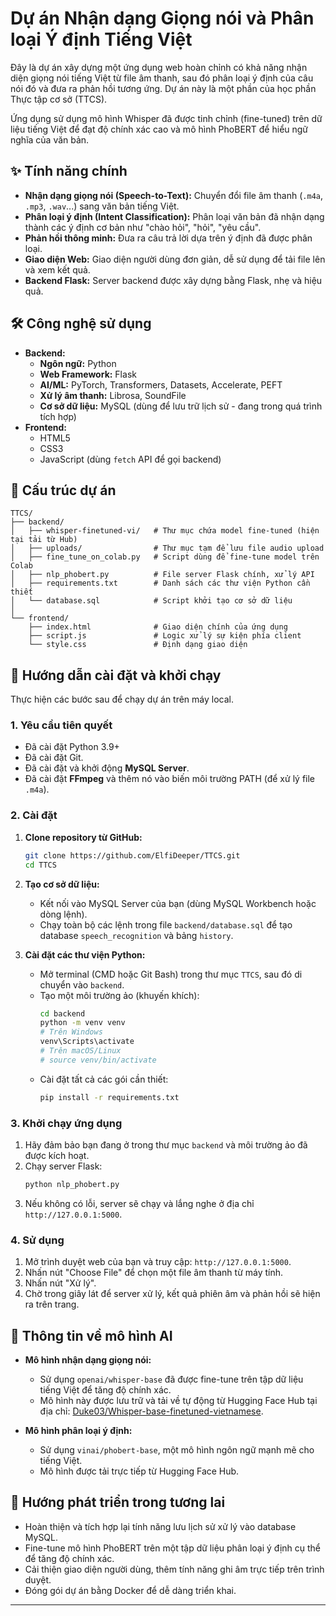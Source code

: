 # Dự án Nhận dạng Giọng nói và Phân loại Ý định Tiếng Việt

Đây là dự án xây dựng một ứng dụng web hoàn chỉnh có khả năng nhận diện giọng nói tiếng Việt từ file âm thanh, sau đó phân loại ý định của câu nói đó và đưa ra phản hồi tương ứng. Dự án này là một phần của học phần Thực tập cơ sở (TTCS).

Ứng dụng sử dụng mô hình Whisper đã được tinh chỉnh (fine-tuned) trên dữ liệu tiếng Việt để đạt độ chính xác cao và mô hình PhoBERT để hiểu ngữ nghĩa của văn bản.

## ✨ Tính năng chính

  * **Nhận dạng giọng nói (Speech-to-Text):** Chuyển đổi file âm thanh (`.m4a`, `.mp3`, `.wav`...) sang văn bản tiếng Việt.
  * **Phân loại ý định (Intent Classification):** Phân loại văn bản đã nhận dạng thành các ý định cơ bản như "chào hỏi", "hỏi", "yêu cầu".
  * **Phản hồi thông minh:** Đưa ra câu trả lời dựa trên ý định đã được phân loại.
  * **Giao diện Web:** Giao diện người dùng đơn giản, dễ sử dụng để tải file lên và xem kết quả.
  * **Backend Flask:** Server backend được xây dựng bằng Flask, nhẹ và hiệu quả.

## 🛠️ Công nghệ sử dụng

  * **Backend:**
      * **Ngôn ngữ:** Python
      * **Web Framework:** Flask
      * **AI/ML:** PyTorch, Transformers, Datasets, Accelerate, PEFT
      * **Xử lý âm thanh:** Librosa, SoundFile
      * **Cơ sở dữ liệu:** MySQL (dùng để lưu trữ lịch sử - đang trong quá trình tích hợp)
  * **Frontend:**
      * HTML5
      * CSS3
      * JavaScript (dùng `fetch` API để gọi backend)

## 📁 Cấu trúc dự án

```
TTCS/
├── backend/
│   ├── whisper-finetuned-vi/   # Thư mục chứa model fine-tuned (hiện tại tải từ Hub)
│   ├── uploads/                # Thư mục tạm để lưu file audio upload
│   ├── fine_tune_on_colab.py   # Script dùng để fine-tune model trên Colab
│   ├── nlp_phobert.py          # File server Flask chính, xử lý API
│   ├── requirements.txt        # Danh sách các thư viện Python cần thiết
│   └── database.sql            # Script khởi tạo cơ sở dữ liệu
│
└── frontend/
    ├── index.html              # Giao diện chính của ứng dụng
    ├── script.js               # Logic xử lý sự kiện phía client
    └── style.css               # Định dạng giao diện
```

## 🚀 Hướng dẫn cài đặt và khởi chạy

Thực hiện các bước sau để chạy dự án trên máy local.

### 1\. Yêu cầu tiên quyết

  * Đã cài đặt Python 3.9+
  * Đã cài đặt Git.
  * Đã cài đặt và khởi động **MySQL Server**.
  * Đã cài đặt **FFmpeg** và thêm nó vào biến môi trường PATH (để xử lý file `.m4a`).

### 2\. Cài đặt

1.  **Clone repository từ GitHub:**

    ```bash
    git clone https://github.com/ElfiDeeper/TTCS.git
    cd TTCS
    ```

2.  **Tạo cơ sở dữ liệu:**

      * Kết nối vào MySQL Server của bạn (dùng MySQL Workbench hoặc dòng lệnh).
      * Chạy toàn bộ các lệnh trong file `backend/database.sql` để tạo database `speech_recognition` và bảng `history`.

3.  **Cài đặt các thư viện Python:**

      * Mở terminal (CMD hoặc Git Bash) trong thư mục `TTCS`, sau đó di chuyển vào `backend`.
      * Tạo một môi trường ảo (khuyến khích):
        ```bash
        cd backend
        python -m venv venv
        # Trên Windows
        venv\Scripts\activate
        # Trên macOS/Linux
        # source venv/bin/activate
        ```
      * Cài đặt tất cả các gói cần thiết:
        ```bash
        pip install -r requirements.txt
        ```

### 3\. Khởi chạy ứng dụng

1.  Hãy đảm bảo bạn đang ở trong thư mục `backend` và môi trường ảo đã được kích hoạt.
2.  Chạy server Flask:
    ```bash
    python nlp_phobert.py
    ```
3.  Nếu không có lỗi, server sẽ chạy và lắng nghe ở địa chỉ `http://127.0.0.1:5000`.

### 4\. Sử dụng

1.  Mở trình duyệt web của bạn và truy cập: `http://127.0.0.1:5000`.
2.  Nhấn nút "Choose File" để chọn một file âm thanh từ máy tính.
3.  Nhấn nút "Xử lý".
4.  Chờ trong giây lát để server xử lý, kết quả phiên âm và phản hồi sẽ hiện ra trên trang.

## 🧠 Thông tin về mô hình AI

  * **Mô hình nhận dạng giọng nói:**

      * Sử dụng `openai/whisper-base` đã được fine-tune trên tập dữ liệu tiếng Việt để tăng độ chính xác.
      * Mô hình này được lưu trữ và tải về tự động từ Hugging Face Hub tại địa chỉ: [Duke03/Whisper-base-finetuned-vietnamese](https://huggingface.co/Duke03/Whisper-base-finetuned-vietnamese/tree/main).

  * **Mô hình phân loại ý định:**

      * Sử dụng `vinai/phobert-base`, một mô hình ngôn ngữ mạnh mẽ cho tiếng Việt.
      * Mô hình được tải trực tiếp từ Hugging Face Hub.

## 🔮 Hướng phát triển trong tương lai

  * Hoàn thiện và tích hợp lại tính năng lưu lịch sử xử lý vào database MySQL.
  * Fine-tune mô hình PhoBERT trên một tập dữ liệu phân loại ý định cụ thể để tăng độ chính xác.
  * Cải thiện giao diện người dùng, thêm tính năng ghi âm trực tiếp trên trình duyệt.
  * Đóng gói dự án bằng Docker để dễ dàng triển khai.

-----
